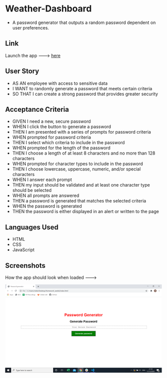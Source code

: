 # Weather-Dashboard
- A password generator that outputs a random password dependent on user preferences.

## Link
Launch the app ---> [here](https://robbie-bridgwater.github.io/Random-Password-Generator/)

## User Story

- AS AN employee with access to sensitive data
- I WANT to randomly generate a password that meets certain criteria
- SO THAT I can create a strong password that provides greater security



## Acceptance Criteria
- GIVEN I need a new, secure password
- WHEN I click the button to generate a password
- THEN I am presented with a series of prompts for password criteria
- WHEN prompted for password criteria
- THEN I select which criteria to include in the password
- WHEN prompted for the length of the password
- THEN I choose a length of at least 8 characters and no more than 128 characters
- WHEN prompted for character types to include in the password
- THEN I choose lowercase, uppercase, numeric, and/or special characters
- WHEN I answer each prompt
- THEN my input should be validated and at least one character type should be selected
- WHEN all prompts are answered
- THEN a password is generated that matches the selected criteria
- WHEN the password is generated
- THEN the password is either displayed in an alert or written to the page



## Languages Used
- HTML 
- CSS 
- JavaScript 

## Screenshots
How the app should look when loaded --->

![image](screenshot.png)